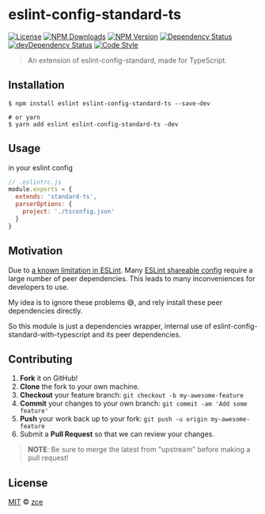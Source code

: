 # eslint-config-standard-ts

[![License][license-img]][license-url]
[![NPM Downloads][downloads-img]][downloads-url]
[![NPM Version][version-img]][version-url]
[![Dependency Status][dependency-img]][dependency-url]
[![devDependency Status][devdependency-img]][devdependency-url]
[![Code Style][style-img]][style-url]

> An extension of eslint-config-standard, made for TypeScript.

## Installation

```shell
$ npm install eslint eslint-config-standard-ts --save-dev

# or yarn
$ yarn add eslint eslint-config-standard-ts -dev
```

## Usage

in your eslint config

```javascript
// .eslintrc.js
module.exports = {
  extends: 'standard-ts',
  parserOptions: {
    project: './tsconfig.json'
  }
}
```

## Motivation

Due to [a known limitation in ESLint](https://github.com/eslint/eslint/issues/3458). Many [ESLint shareable config](https://eslint.org/docs/developer-guide/shareable-configs) require a large number of peer dependencies. This leads to many inconveniences for developers to use.

My idea is to ignore these problems 😅, and rely install these peer dependencies directly.

So this module is just a dependencies wrapper, internal use of eslint-config-standard-with-typescript and its peer dependencies.

## Contributing

1. **Fork** it on GitHub!
2. **Clone** the fork to your own machine.
3. **Checkout** your feature branch: `git checkout -b my-awesome-feature`
4. **Commit** your changes to your own branch: `git commit -am 'Add some feature'`
5. **Push** your work back up to your fork: `git push -u origin my-awesome-feature`
6. Submit a **Pull Request** so that we can review your changes.

> **NOTE**: Be sure to merge the latest from "upstream" before making a pull request!

## License

[MIT](LICENSE) &copy; [zce](https://zce.me)



[license-img]: https://img.shields.io/github/license/zce/eslint-config-standard-ts
[license-url]: https://github.com/zce/eslint-config-standard-ts/blob/master/LICENSE
[downloads-img]: https://img.shields.io/npm/dm/eslint-config-standard-ts
[downloads-url]: https://npmjs.org/package/eslint-config-standard-ts
[version-img]: https://img.shields.io/npm/v/eslint-config-standard-ts
[version-url]: https://npmjs.org/package/eslint-config-standard-ts
[dependency-img]: https://img.shields.io/david/zce/eslint-config-standard-ts
[dependency-url]: https://david-dm.org/zce/eslint-config-standard-ts
[devdependency-img]: https://img.shields.io/david/dev/zce/eslint-config-standard-ts
[devdependency-url]: https://david-dm.org/zce/eslint-config-standard-ts?type=dev
[style-img]: https://img.shields.io/badge/code_style-standard-brightgreen
[style-url]: https://standardjs.com
